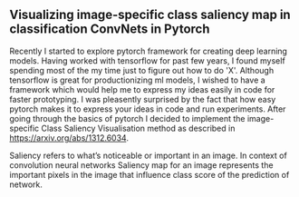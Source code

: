 <h2>Visualizing image-specific class saliency map in classification ConvNets in Pytorch</h2>

Recently I started to explore pytorch framework for creating deep learning models. Having worked with tensorflow for past few years, I found myself spending most of the my time just to figure out how to do 'X'. Although tensorflow is great for productionizing ml models, I wished to have a framework which would help me to express my ideas easily in code for faster prototyping. I was pleasently surprised by the fact that how easy pytorch makes it to express your ideas in code and run experiments. After going through the basics of pytorch I decided to implement the image-specific Class Saliency Visualisation method as described in https://arxiv.org/abs/1312.6034.

Saliency refers to what’s noticeable or important in an image. In context of convolution neural networks Saliency map for an image represents the important pixels in the image that influence class score of the prediction of network.